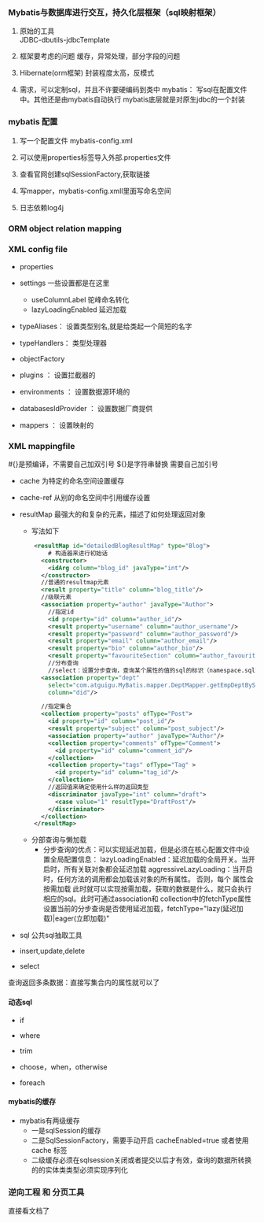 ### Mybatis与数据库进行交互，持久化层框架（sql映射框架）
1. 原始的工具  
JDBC-dbutils-jdbcTemplate
2. 框架要考虑的问题
	缓存，异常处理，部分字段的问题
3. Hibernate(orm框架)
	封装程度太高，反模式

4. 需求，可以定制sql，并且不许要硬编码到类中
mybatis：
	写sql在配置文件中。其他还是由mybatis自动执行
	mybatis底层就是对原生jdbc的一个封装

### mybatis 配置
1. 写一个配置文件 mybatis-config.xml

2. 可以使用properties标签导入外部.properties文件

3. 查看官网创建sqlSessionFactory,获取链接

4. 写mapper，mybatis-config.xmll里面写命名空间

5. 日志依赖log4j

### ORM object relation mapping


### XML config file

- properties

- settings 一些设置都是在这里
	* useColumnLabel 驼峰命名转化
	* lazyLoadingEnabled 延迟加载

+ typeAliases： 设置类型别名,就是给类起一个简短的名字

- typeHandlers： 类型处理器

- objectFactory

- plugins ： 设置拦截器的

- environments ： 设置数据源环境的

- databasesIdProvider ： 设置数据厂商提供

- mappers ： 设置映射的


### XML mappingfile
\#{}是预编译，不需要自己加双引号
${}是字符串替换 需要自己加引号

- cache 为特定的命名空间设置缓存

- cache-ref 从别的命名空间中引用缓存设置

- resultMap 最强大的和复杂的元素，描述了如何处理返回对象
	+ 写法如下
	```xml
		<resultMap id="detailedBlogResultMap" type="Blog">
			# 构造器来进行初始话
		  <constructor>
		    <idArg column="blog_id" javaType="int"/>
		  </constructor>
		  //普通的resultmap元素
		  <result property="title" column="blog_title"/>
		  //级联元素
		  <association property="author" javaType="Author">
		    //指定id
		    <id property="id" column="author_id"/>
		    <result property="username" column="author_username"/>
		    <result property="password" column="author_password"/>
		    <result property="email" column="author_email"/>
		    <result property="bio" column="author_bio"/>
		    <result property="favouriteSection" column="author_favourite_section"/>
		    //分布查询
		    //select：设置分步查询，查询某个属性的值的sql的标识（namespace.sqlId//） column：将sql以及查询结果中的某个字段设置为分步查询的条件
		  <association property="dept" 
			select="com.atguigu.MyBatis.mapper.DeptMapper.getEmpDeptByStep" 
			column="did"/>

		  //指定集合
		  <collection property="posts" ofType="Post">
		    <id property="id" column="post_id"/>
		    <result property="subject" column="post_subject"/>
		    <association property="author" javaType="Author"/>
		    <collection property="comments" ofType="Comment">
		      <id property="id" column="comment_id"/>
		    </collection>
		    <collection property="tags" ofType="Tag" >
		      <id property="id" column="tag_id"/>
		    </collection>
		    //返回值来确定使用什么样的返回类型
		    <discriminator javaType="int" column="draft">
		      <case value="1" resultType="DraftPost"/>
		    </discriminator>
		  </collection>
		</resultMap>
	```
	- 分部查询与懒加载
		+ 分步查询的优点：可以实现延迟加载，但是必须在核心配置文件中设置全局配置信息：
		lazyLoadingEnabled：延迟加载的全局开关。当开启时，所有关联对象都会延迟加载
		aggressiveLazyLoading：当开启时，任何方法的调用都会加载该对象的所有属性。 否则，每个
		属性会按需加载
		此时就可以实现按需加载，获取的数据是什么，就只会执行相应的sql。此时可通过association和
		collection中的fetchType属性设置当前的分步查询是否使用延迟加载，fetchType="lazy(延迟加
		载)|eager(立即加载)"

- sql 公共sql抽取工具

- insert,update,delete
- select

查询返回多条数据：直接写集合内的属性就可以了

#### 动态sql

- if

- where

- trim

- choose，when，otherwise

- foreach

#### mybatis的缓存

- mybatis有两级缓存
	+ 一是sqlSession的缓存
	+ 二是SqlSessionFactory，需要手动开启 cacheEnabled=true 或者使用cache 标签
	+ 二级缓存必须在sqlsession关闭或者提交以后才有效，查询的数据所转换的的实体类类型必须实现序列化

### 逆向工程 和 分页工具
直接看文档了